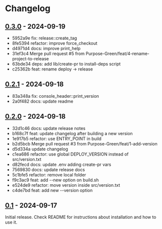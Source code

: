 # Changelog

## [0.3.0](https://github.com/Purpose-Green/release/compare/v5...v6) - 2024-09-19

- 5952a9e fix: release::create_tag
- 8fe5394 refactor: improve force_checkout
- d4971d4 docs: improve print_help
- 31ef3c4 Merge pull request #5 from Purpose-Green/feat/4-rename-project-to-release
- 63bde34 deps: add lib/create-pr to install-deps script
- c25362b feat: rename deploy -> release

## [0.2.1](https://github.com/Purpose-Green/deploy/compare/origin/v4...v5) - 2024-09-18

- 83a348a fix: console_header::print_version
- 2a0f482 docs: update readme

## [0.2.0](https://github.com/Purpose-Green/deploy/compare/origin/v3...v4) - 2024-09-18

- 32d1c46 docs: update release notes
- b168c7f feat: update changelog after building a new version
- 1e917b5 refactor: use ENTRY_POINT in build
- b2d5bcb Merge pull request #3 from Purpose-Green/feat/1-add-version
- d5d334a update changelog
- c1ea686 refactor: use global DEPLOY_VERSION instead of src/version.txt
- d82fecd docs: update .env adding create-pr vars
- 7569830 docs: update release docs
- 5c1bfe5 refactor: remove local folder
- f9c3ac9 feat: add --new option on build.sh
- e524de9 refactor: move version inside src/version.txt
- c4de7bd feat: add new --version option

## [0.1](https://github.com/Purpose-Green/deploy/compare/main...v3) - 2024-09-17

Initial release. Check README for instructions about installation and how to use it.
